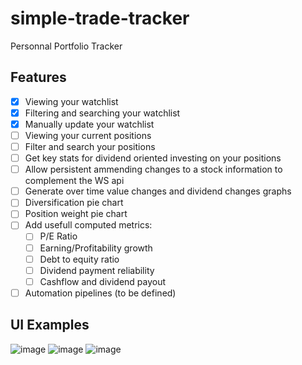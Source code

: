 # simple-trade-tracker
Personnal Portfolio Tracker

## Features
- [X] Viewing your watchlist
- [X] Filtering and searching your watchlist
- [X] Manually update your watchlist
- [ ] Viewing your current positions
- [ ] Filter and search your positions
- [ ] Get key stats for dividend oriented investing on your positions
- [ ] Allow persistent ammending changes to a stock information to complement the WS api
- [ ] Generate over time value changes and dividend changes graphs
- [ ] Diversification pie chart
- [ ] Position weight pie chart
- [ ] Add usefull computed metrics:
  - [ ] P/E Ratio
  - [ ] Earning/Profitability growth
  - [ ] Debt to equity ratio
  - [ ] Dividend payment reliability
  - [ ] Cashflow and dividend payout
 - [ ] Automation pipelines (to be defined)

## UI Examples
![image](https://user-images.githubusercontent.com/7575628/209530574-c5936f13-9fe2-4d42-8af5-9384acc7a629.png)
![image](https://user-images.githubusercontent.com/7575628/209530680-26199c1c-ed22-4c5e-b1e3-805e807f4b30.png)
![image](https://user-images.githubusercontent.com/7575628/209531539-760c2c3e-cc7e-4b7a-bf64-e7a475184157.png)
